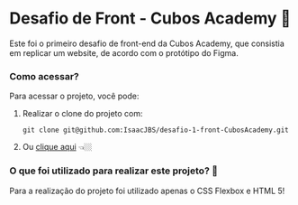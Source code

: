 # Desafio de Front - Cubos Academy 📗

Este foi o primeiro desafio de front-end da Cubos Academy, que consistia em replicar um website, de acordo com o protótipo do Figma.

### Como acessar?

Para acessar o projeto, você pode:

1. Realizar o clone do projeto com:

   ```
   git clone git@github.com:IsaacJBS/desafio-1-front-CubosAcademy.git
   ```

2. Ou [clique aqui](https://isaacjbs.github.io/desafio-1-front-CubosAcademy/index.html) 👈🏼

### O que foi utilizado para realizar este projeto? 🤔

Para a realização do projeto foi utilizado apenas o CSS Flexbox e HTML 5!